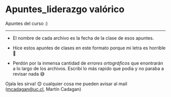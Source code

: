 # Apuntes_liderazgo valórico

Apuntes del curso :)

---
* El nombre de cada archivo es la fecha de la clase de esos apuntes.

* Hice estos apuntes de clases en este formato porque mi letra es horrible 😬

* Perdón por la inmensa cantidad de *errores ortográficos* que enontrarán a lo largo de los archivos. Escribí lo más rapido que podia y no paraba a revisar nada  😅

Ojala les sirva! 😊 cualquier cosa me pueden avisar al mail (mcadagan@uc.cl, Martín Cadagan)
